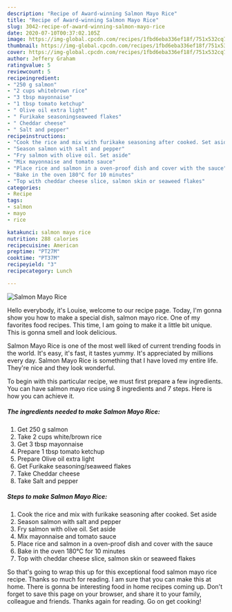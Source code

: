 ```yaml
---
description: "Recipe of Award-winning Salmon Mayo Rice"
title: "Recipe of Award-winning Salmon Mayo Rice"
slug: 3042-recipe-of-award-winning-salmon-mayo-rice
date: 2020-07-10T00:37:02.105Z
image: https://img-global.cpcdn.com/recipes/1fbd6eba336ef18f/751x532cq70/salmon-mayo-rice-recipe-main-photo.jpg
thumbnail: https://img-global.cpcdn.com/recipes/1fbd6eba336ef18f/751x532cq70/salmon-mayo-rice-recipe-main-photo.jpg
cover: https://img-global.cpcdn.com/recipes/1fbd6eba336ef18f/751x532cq70/salmon-mayo-rice-recipe-main-photo.jpg
author: Jeffery Graham
ratingvalue: 5
reviewcount: 5
recipeingredient:
- "250 g salmon"
- "2 cups whitebrown rice"
- "3 tbsp mayonnaise"
- "1 tbsp tomato ketchup"
- " Olive oil extra light"
- " Furikake seasoningseaweed flakes"
- " Cheddar cheese"
- " Salt and pepper"
recipeinstructions:
- "Cook the rice and mix with furikake seasoning after cooked. Set aside"
- "Season salmon with salt and pepper"
- "Fry salmon with olive oil. Set aside"
- "Mix mayonnaise and tomato sauce"
- "Place rice and salmon in a oven-proof dish and cover with the sauce"
- "Bake in the oven 180°C for 10 minutes"
- "Top with cheddar cheese slice, salmon skin or seaweed flakes"
categories:
- Recipe
tags:
- salmon
- mayo
- rice

katakunci: salmon mayo rice 
nutrition: 288 calories
recipecuisine: American
preptime: "PT27M"
cooktime: "PT37M"
recipeyield: "3"
recipecategory: Lunch

---
```



![Salmon Mayo Rice](https://img-global.cpcdn.com/recipes/1fbd6eba336ef18f/751x532cq70/salmon-mayo-rice-recipe-main-photo.jpg)

Hello everybody, it's Louise, welcome to our recipe page. Today, I'm gonna show you how to make a special dish, salmon mayo rice. One of my favorites food recipes. This time, I am going to make it a little bit unique. This is gonna smell and look delicious.

Salmon Mayo Rice is one of the most well liked of current trending foods in the world. It's easy, it's fast, it tastes yummy. It's appreciated by millions every day. Salmon Mayo Rice is something that I have loved my entire life. They're nice and they look wonderful.




To begin with this particular recipe, we must first prepare a few ingredients. You can have salmon mayo rice using 8 ingredients and 7 steps. Here is how you can achieve it.

<!--inarticleads1-->

##### The ingredients needed to make Salmon Mayo Rice:

1. Get 250 g salmon
1. Take 2 cups white/brown rice
1. Get 3 tbsp mayonnaise
1. Prepare 1 tbsp tomato ketchup
1. Prepare  Olive oil extra light
1. Get  Furikake seasoning/seaweed flakes
1. Take  Cheddar cheese
1. Take  Salt and pepper




<!--inarticleads2-->

##### Steps to make Salmon Mayo Rice:

1. Cook the rice and mix with furikake seasoning after cooked. Set aside
1. Season salmon with salt and pepper
1. Fry salmon with olive oil. Set aside
1. Mix mayonnaise and tomato sauce
1. Place rice and salmon in a oven-proof dish and cover with the sauce
1. Bake in the oven 180°C for 10 minutes
1. Top with cheddar cheese slice, salmon skin or seaweed flakes




So that's going to wrap this up for this exceptional food salmon mayo rice recipe. Thanks so much for reading. I am sure that you can make this at home. There is gonna be interesting food in home recipes coming up. Don't forget to save this page on your browser, and share it to your family, colleague and friends. Thanks again for reading. Go on get cooking!
